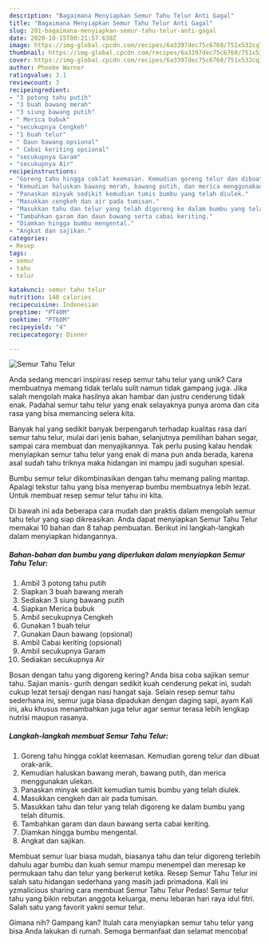 ```yaml
---
description: "Bagaimana Menyiapkan Semur Tahu Telur Anti Gagal"
title: "Bagaimana Menyiapkan Semur Tahu Telur Anti Gagal"
slug: 201-bagaimana-menyiapkan-semur-tahu-telur-anti-gagal
date: 2020-10-15T00:21:57.638Z
image: https://img-global.cpcdn.com/recipes/6a3397dec75c6760/751x532cq70/semur-tahu-telur-foto-resep-utama.jpg
thumbnail: https://img-global.cpcdn.com/recipes/6a3397dec75c6760/751x532cq70/semur-tahu-telur-foto-resep-utama.jpg
cover: https://img-global.cpcdn.com/recipes/6a3397dec75c6760/751x532cq70/semur-tahu-telur-foto-resep-utama.jpg
author: Phoebe Warner
ratingvalue: 3.1
reviewcount: 3
recipeingredient:
- "3 potong tahu putih"
- "3 buah bawang merah"
- "3 siung bawang putih"
- " Merica bubuk"
- "secukupnya Cengkeh"
- "1 buah telur"
- " Daun bawang opsional"
- " Cabai keriting opsional"
- "secukupnya Garam"
- "secukupnya Air"
recipeinstructions:
- "Goreng tahu hingga coklat keemasan. Kemudian goreng telur dan dibuat orak-arik."
- "Kemudian haluskan bawang merah, bawang putih, dan merica menggunakan ulekan."
- "Panaskan minyak sedikit kemudian tumis bumbu yang telah diulek."
- "Masukkan cengkeh dan air pada tumisan."
- "Masukkan tahu dan telur yang telah digoreng ke dalam bumbu yang telah ditumis."
- "Tambahkan garam dan daun bawang serta cabai keriting."
- "Diamkan hingga bumbu mengental."
- "Angkat dan sajikan."
categories:
- Resep
tags:
- semur
- tahu
- telur

katakunci: semur tahu telur 
nutrition: 140 calories
recipecuisine: Indonesian
preptime: "PT40M"
cooktime: "PT60M"
recipeyield: "4"
recipecategory: Dinner

---
```



![Semur Tahu Telur](https://img-global.cpcdn.com/recipes/6a3397dec75c6760/751x532cq70/semur-tahu-telur-foto-resep-utama.jpg)

Anda sedang mencari inspirasi resep semur tahu telur yang unik? Cara membuatnya memang tidak terlalu sulit namun tidak gampang juga. Jika salah mengolah maka hasilnya akan hambar dan justru cenderung tidak enak. Padahal semur tahu telur yang enak selayaknya punya aroma dan cita rasa yang bisa memancing selera kita.

Banyak hal yang sedikit banyak berpengaruh terhadap kualitas rasa dari semur tahu telur, mulai dari jenis bahan, selanjutnya pemilihan bahan segar, sampai cara membuat dan menyajikannya. Tak perlu pusing kalau hendak menyiapkan semur tahu telur yang enak di mana pun anda berada, karena asal sudah tahu triknya maka hidangan ini mampu jadi suguhan spesial.

Bumbu semur telur dikombinasikan dengan tahu memang paling mantap. Apalagi tekstur tahu yang bisa menyerap bumbu membuatnya lebih lezat. Untuk membuat resep semur telur tahu ini kita.


Di bawah ini ada beberapa cara mudah dan praktis dalam mengolah semur tahu telur yang siap dikreasikan. Anda dapat menyiapkan Semur Tahu Telur memakai 10 bahan dan 8 tahap pembuatan. Berikut ini langkah-langkah dalam menyiapkan hidangannya.

<!--inarticleads1-->

##### Bahan-bahan dan bumbu yang diperlukan dalam menyiapkan Semur Tahu Telur:

1. Ambil 3 potong tahu putih
1. Siapkan 3 buah bawang merah
1. Sediakan 3 siung bawang putih
1. Siapkan  Merica bubuk
1. Ambil secukupnya Cengkeh
1. Gunakan 1 buah telur
1. Gunakan  Daun bawang (opsional)
1. Ambil  Cabai keriting (opsional)
1. Ambil secukupnya Garam
1. Sediakan secukupnya Air


Bosan dengan tahu yang digoreng kering? Anda bisa coba sajikan semur tahu. Sajian manis- gurih dengan sedikit kuah cenderung pekat ini, sudah cukup lezat tersaji dengan nasi hangat saja. Selain resep semur tahu sederhana ini, semur juga biasa dipadukan dengan daging sapi, ayam Kali ini, aku khusus menambahkan juga telur agar semur terasa lebih lengkap nutrisi maupun rasanya. 

<!--inarticleads2-->

##### Langkah-langkah membuat Semur Tahu Telur:

1. Goreng tahu hingga coklat keemasan. Kemudian goreng telur dan dibuat orak-arik.
1. Kemudian haluskan bawang merah, bawang putih, dan merica menggunakan ulekan.
1. Panaskan minyak sedikit kemudian tumis bumbu yang telah diulek.
1. Masukkan cengkeh dan air pada tumisan.
1. Masukkan tahu dan telur yang telah digoreng ke dalam bumbu yang telah ditumis.
1. Tambahkan garam dan daun bawang serta cabai keriting.
1. Diamkan hingga bumbu mengental.
1. Angkat dan sajikan.


Membuat semur luar biasa mudah, biasanya tahu dan telur digoreng terlebih dahulu agar bumbu dan kuah semur mampu menempel dan meresap ke permukaan tahu dan telur yang berkerut ketika. Resep Semur Tahu Telur ini salah satu hidangan sederhana yang masih jadi primadona. Kali ini yzmalicious sharing cara membuat Semur Tahu Telur Pedas! Semur telur tahu yang bikin rebutan anggota keluarga, menu lebaran hari raya idul fitri. Salah satu yang favorit yakni semur telur. 

Gimana nih? Gampang kan? Itulah cara menyiapkan semur tahu telur yang bisa Anda lakukan di rumah. Semoga bermanfaat dan selamat mencoba!

